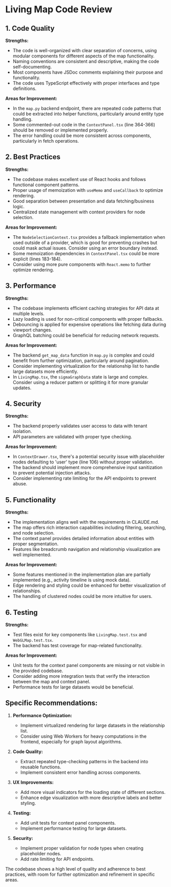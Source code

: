 # Living Map Code Review

## 1. Code Quality

**Strengths:**
- The code is well-organized with clear separation of concerns, using modular components for different aspects of the map functionality.
- Naming conventions are consistent and descriptive, making the code self-documenting.
- Most components have JSDoc comments explaining their purpose and functionality.
- The code uses TypeScript effectively with proper interfaces and type definitions.

**Areas for Improvement:**
- In the `map.py` backend endpoint, there are repeated code patterns that could be extracted into helper functions, particularly around entity type handling.
- Some commented-out code in the `ContextPanel.tsx` (line 364-366) should be removed or implemented properly.
- The error handling could be more consistent across components, particularly in fetch operations.

## 2. Best Practices

**Strengths:**
- The codebase makes excellent use of React hooks and follows functional component patterns.
- Proper usage of memoization with `useMemo` and `useCallback` to optimize rendering.
- Good separation between presentation and data fetching/business logic.
- Centralized state management with context providers for node selection.

**Areas for Improvement:**
- The `NodeSelectionContext.tsx` provides a fallback implementation when used outside of a provider, which is good for preventing crashes but could mask actual issues. Consider using an error boundary instead.
- Some memoization dependencies in `ContextPanel.tsx` could be more explicit (lines 183-184).
- Consider using more pure components with `React.memo` to further optimize rendering.

## 3. Performance

**Strengths:**
- The codebase implements efficient caching strategies for API data at multiple levels.
- Lazy loading is used for non-critical components with proper fallbacks.
- Debouncing is applied for expensive operations like fetching data during viewport changes.
- GraphQL batching could be beneficial for reducing network requests.

**Areas for Improvement:**
- The backend `get_map_data` function in `map.py` is complex and could benefit from further optimization, particularly around pagination.
- Consider implementing virtualization for the relationship list to handle large datasets more efficiently.
- In `LivingMap.tsx`, the `sigmaGraphData` state is large and complex. Consider using a reducer pattern or splitting it for more granular updates.

## 4. Security

**Strengths:**
- The backend properly validates user access to data with tenant isolation.
- API parameters are validated with proper type checking.

**Areas for Improvement:**
- In `ContextDrawer.tsx`, there's a potential security issue with placeholder nodes defaulting to 'user' type (line 106) without proper validation.
- The backend should implement more comprehensive input sanitization to prevent potential injection attacks.
- Consider implementing rate limiting for the API endpoints to prevent abuse.

## 5. Functionality

**Strengths:**
- The implementation aligns well with the requirements in CLAUDE.md.
- The map offers rich interaction capabilities including filtering, searching, and node selection.
- The context panel provides detailed information about entities with proper segmentation.
- Features like breadcrumb navigation and relationship visualization are well implemented.

**Areas for Improvement:**
- Some features mentioned in the implementation plan are partially implemented (e.g., activity timeline is using mock data).
- Edge rendering and styling could be enhanced for better visualization of relationships.
- The handling of clustered nodes could be more intuitive for users.

## 6. Testing

**Strengths:**
- Test files exist for key components like `LivingMap.test.tsx` and `WebGLMap.test.tsx`.
- The backend has test coverage for map-related functionality.

**Areas for Improvement:**
- Unit tests for the context panel components are missing or not visible in the provided codebase.
- Consider adding more integration tests that verify the interaction between the map and context panel.
- Performance tests for large datasets would be beneficial.

## Specific Recommendations:

1. **Performance Optimization:**
   - Implement virtualized rendering for large datasets in the relationship list.
   - Consider using Web Workers for heavy computations in the frontend, especially for graph layout algorithms.

2. **Code Quality:**
   - Extract repeated type-checking patterns in the backend into reusable functions.
   - Implement consistent error handling across components.

3. **UX Improvements:**
   - Add more visual indicators for the loading state of different sections.
   - Enhance edge visualization with more descriptive labels and better styling.

4. **Testing:**
   - Add unit tests for context panel components.
   - Implement performance testing for large datasets.

5. **Security:**
   - Implement proper validation for node types when creating placeholder nodes.
   - Add rate limiting for API endpoints.

The codebase shows a high level of quality and adherence to best practices, with room for further optimization and refinement in specific areas.